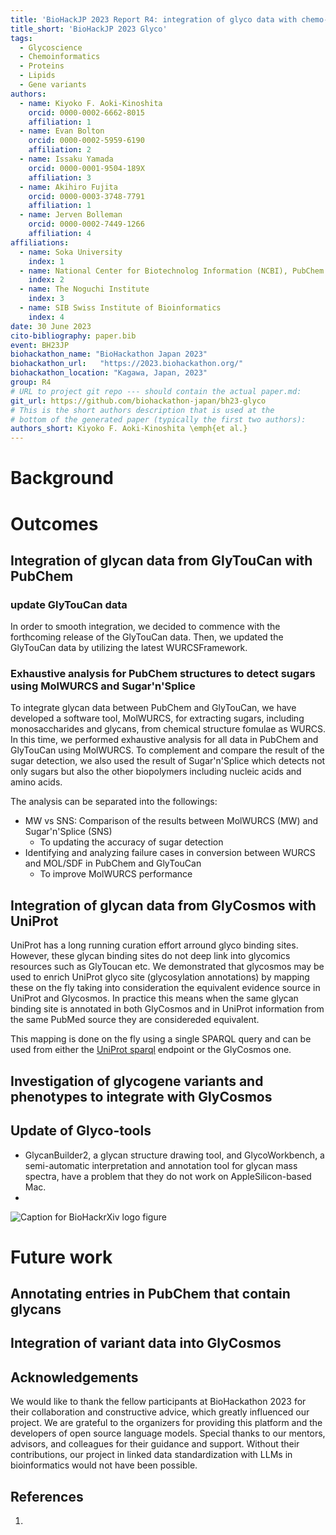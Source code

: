 ```yaml
---
title: 'BioHackJP 2023 Report R4: integration of glyco data with chemo-, geno-, lipid-omics and pathway data'
title_short: 'BioHackJP 2023 Glyco'
tags:
  - Glycoscience
  - Chemoinformatics
  - Proteins
  - Lipids
  - Gene variants
authors:
  - name: Kiyoko F. Aoki-Kinoshita
    orcid: 0000-0002-6662-8015
    affiliation: 1
  - name: Evan Bolton
    orcid: 0000-0002-5959-6190
    affiliation: 2
  - name: Issaku Yamada
    orcid: 0000-0001-9504-189X
    affiliation: 3
  - name: Akihiro Fujita
    orcid: 0000-0003-3748-7791
    affiliation: 1
  - name: Jerven Bolleman
    orcid: 0000-0002-7449-1266
    affiliation: 4
affiliations:
  - name: Soka University
    index: 1
  - name: National Center for Biotechnolog Information (NCBI), PubChem
    index: 2
  - name: The Noguchi Institute
    index: 3
  - name: SIB Swiss Institute of Bioinformatics
    index: 4
date: 30 June 2023
cito-bibliography: paper.bib
event: BH23JP
biohackathon_name: "BioHackathon Japan 2023"
biohackathon_url:   "https://2023.biohackathon.org/"
biohackathon_location: "Kagawa, Japan, 2023"
group: R4
# URL to project git repo --- should contain the actual paper.md:
git_url: https://github.com/biohackathon-japan/bh23-glyco
# This is the short authors description that is used at the
# bottom of the generated paper (typically the first two authors):
authors_short: Kiyoko F. Aoki-Kinoshita \emph{et al.}
---
```


# Background

# Outcomes

## Integration of glycan data from GlyTouCan with PubChem

### update GlyTouCan data

In order to smooth integration, we decided to commence with the forthcoming release of the GlyTouCan data. Then, we updated the GlyTouCan data by utilizing the latest WURCSFramework.

### Exhaustive analysis for PubChem structures to detect sugars using MolWURCS and Sugar'n'Splice
To integrate glycan data between PubChem and GlyTouCan, we have developed a software tool, MolWURCS, for extracting sugars, including monosaccharides and glycans, from chemical structure fomulae as WURCS. In this time, we performed exhaustive analysis for all data in PubChem and GlyTouCan using MolWURCS. To complement and compare the result of the sugar detection, we also used the result of Sugar'n'Splice which detects not only sugars but also the other biopolymers including nucleic acids and amino acids.

The analysis can be separated into the followings:
- MW vs SNS: Comparison of the results between MolWURCS (MW) and Sugar'n'Splice (SNS)
  - To updating the accuracy of sugar detection
- Identifying and analyzing failure cases in conversion between WURCS and MOL/SDF in PubChem and GlyTouCan
  - To improve MolWURCS performance

## Integration of glycan data from GlyCosmos with UniProt

UniProt has a long running curation effort arround glyco binding sites. However, these glycan binding sites do not deep link 
into glycomics resources such as GlyToucan etc. We demonstrated that glycosmos may be used to enrich UniProt glyco site (glycosylation annotations)
by mapping these on the fly taking into consideration the equivalent evidence source in UniProt and Glycosmos. In practice this means when the same glycan binding site is annotated in both GlyCosmos and in UniProt information from the same PubMed source they are considereded equivalent.

This mapping is done on the fly using a single SPARQL query and can be used from either the [UniProt sparql](https://sparlq.uniprot.org) endpoint or the GlyCosmos one.

## Investigation of glycogene variants and phenotypes to integrate with GlyCosmos

## Update of Glyco-tools

* GlycanBuilder2, a glycan structure drawing tool, and GlycoWorkbench, a semi-automatic interpretation and annotation tool for glycan mass spectra, have a problem that they do not work on AppleSilicon-based Mac.
* 

![Caption for BioHackrXiv logo figure](./biohackrxiv.png)

# Future work

## Annotating entries in PubChem that contain glycans

## Integration of variant data into GlyCosmos


## Acknowledgements

We would like to thank the fellow participants at BioHackathon 2023 for their collaboration and constructive advice, which greatly influenced our project. We are grateful to the organizers for providing this platform and the developers of open source language models. Special thanks to our mentors, advisors, and colleagues for their guidance and support. Without their contributions, our project in linked data standardization with LLMs in bioinformatics would not have been possible.

## References

1.
